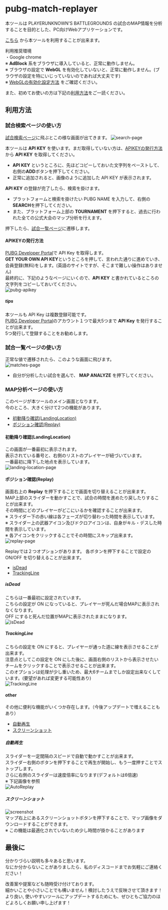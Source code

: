 pubg-match-replayer
====

本ツールは PLAYERUNKNOWN'S BATTLEGROUNDS の試合のMAP情報を分析することを目的とした、PC向けWebアプリケーションです。

[こちら](https://kagijpn.github.io/pubg-match-replayer/top/)
から本ツールを利用することが出来ます。

利用推奨環境  
・Google chrome  
※ **AdBlock** 系をブラウザに導入していると、正常に動作しません。  
※ ブラウザの設定で **WebGL** を有効化していないと、正常に動作しません。(ブラウザの設定を特にいじっていないのであれば大丈夫です)  
※ [WebGLの有効化設定方法](https://qiita.com/Hiroki_M/items/c93b5b642514cde556d6) をご確認ください。

また、初めてお使いの方は下記の[利用方法](#利用方法)をご一読ください。

## 利用方法

### 試合検索ページの使い方
[試合検索ページ](https://kagijpn.github.io/pubg-match-replayer/top/)に飛ぶとこの様な画面が出てきます。
![search-page](https://raw.githubusercontent.com/KagiJPN/pubg-match-replayer/master/docs/img/replayer1.JPG)

本ツールは **API KEY** を使います。まだ取得していない方は、[APIKEYの発行方法](#APIKEYの発行方法) から **API KEY** を取得してください。  
- **API KEY** というところに、先ほどコピーしておいた文字列をペーストして、右側の**ADD**ボタンを押下してください。  
- 正常に追加されると、画像のように追加した API KEY が表示されます。  

**API KEY** の登録が完了したら、検索を掛けます。
- プラットフォームと検索を掛けたい PUBG NAME を入力して、右側の**SEARCH**を押下してください。
- また、プラットフォーム上部の **TOURNAMENT** を押下すると、過去に行われた全ての公式大会のマップ分析を行えます。

押下したら、[試合一覧ページ](#試合一覧ページの使い方)に遷移します。

#### APIKEYの発行方法
[PUBG Developer Portal](https://developer.pubg.com/)で API Key を取得します。  
 **GET YOUR OWN API KEY**というところを押して、言われた通りに進めていき、会員登録(無料)をします。(英語のサイトですが、そこまで難しい操作はありません)  
 最終的に、下記のようなページにいくので、**API KEY** と書かれているところの文字列をコピーしておいてください。   
![pubg-apikey](https://raw.githubusercontent.com/KagiJPN/pubg-bluezone-predictor/master/docs/resource/img/pubg-apikey.JPG)

##### tips
本ツールも API Key は複数登録可能です。  
[PUBG Developer Portal](https://developer.pubg.com/)のアカウント１つで最大5つまで **API Key** を発行することが出来ます。  
5つ発行して登録することをお勧めします。  

### 試合一覧ページの使い方
正常な値で遷移されたら、このような画面に飛びます。  
![matches-page](https://raw.githubusercontent.com/KagiJPN/pubg-match-replayer/master/docs/img/replayer2.JPG)

- 自分が分析したい試合を選んで、 **MAP ANALYZE** を押下してください。

### MAP分析ページの使い方
このページが本ツールのメイン画面となります。  
今のところ、大きく分けて2つの機能があります。  

- [初動降り確認(LandingLocation)](#初動降り確認(LandingLocation))
- [ポジション確認(Replay)](#ポジション確認(Replay))

#### 初動降り確認(LandingLocation)
この画面が一番最初に表示されます。  
表示されている番号と、右側のリストのプレイヤーが紐づいています。  
一番最初に降下した地点を表示しています。  
![landing-location-page](https://raw.githubusercontent.com/KagiJPN/pubg-match-replayer/master/docs/img/replayer3.JPG)

#### ポジション確認(Replay)
画面右上の **Replay** を押下することで画面を切り替えることが出来ます。  
MAP上部のスライダーを動かすことで、試合の時間を進めたり戻したりすることが出来ます。  
その時間にどのプレイヤーがどこにいるかを確認することが出来ます。  
※ スライダー下の赤い線は各フェーズが切り替わった時間を表示しています。  
※ スライダー上の武器アイコン及びドクロアイコンは、自身がキル・デスした時間を表示しています。  
※ 各アイコンをクリックすることでその時間にスキップ出来ます。 
![replay-page](https://raw.githubusercontent.com/KagiJPN/pubg-match-replayer/master/docs/img/replayer4.JPG)

Replayでは２つオプションがあります。
各ボタンを押下することで設定の ON/OFF を切り替えることが出来ます。
- [isDead](#isDead)
- [TrackingLine](#TrackingLine)

##### isDead
こちらは一番最初に設定されています。  
こちらの設定が ON になっていると、プレイヤーが死んだ場合MAPに表示されなくなります。  
OFF にすると死んだ位置がMAPに表示されたままになります。  
![isDead](https://raw.githubusercontent.com/KagiJPN/pubg-match-replayer/master/docs/img/replayer5.JPG)


##### TrackingLine
こちらの設定を ON にすると、プレイヤーが通った道に線を表示させることが出来ます。  
注意点としてこの設定を ON にした後に、画面右側のリストから表示させたいチームをクリックすることで表示させることが出来ます。  
このオプションは処理が少し重いため、最大6チームまでしか設定出来なくしています。(要望があれば変更する可能性あり)  
![TrackingLine](https://raw.githubusercontent.com/KagiJPN/pubg-match-replayer/master/docs/img/replayer6.JPG)

#### other
その他に便利な機能がいくつか存在します。（今後アップデートで増えることもあり）  
- [自動再生](#自動再生)
- [スクリーンショット](#スクリーンショット)

##### 自動再生
スライダーを一定間隔のスピードで自動で動かすことが出来ます。  
スライダー右側のボタンを押下することで再生が開始し、もう一度押すことでストップします。  
さらに右側のスライダーは速度倍率になります(デフォルトは6倍速)  
※ 下記画像を参照  
![AutoReplay](https://raw.githubusercontent.com/KagiJPN/pubg-match-replayer/master/docs/img/replayer7.JPG)  

##### スクリーンショット
![screenshot](https://raw.githubusercontent.com/KagiJPN/pubg-match-replayer/master/docs/img/replayer8.JPG)  
マップ右上にあるスクリーンショットボタンを押下することで、マップ画像をダウンロードすることができます。  
※ この機能は最適化されていないため少し時間が掛かることがあります

## 最後に
分かりづらい説明も多々あると思います。  
なにか分からないことがありましたら、私のディスコードまでお気軽にご連絡ください！

改善案や提案なども随時受け付けております。   
細かいことや小さいことでも構いません！検討したうえで反映させて頂きます！  
より良い, 使いやすいツールにアップデートするためにも、ぜひともご協力のほどよろしくお願い申し上げます！

